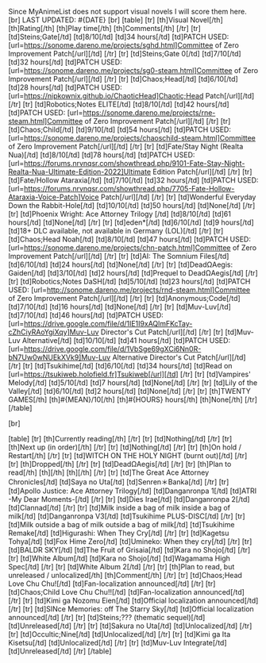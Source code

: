 Since MyAnimeList does not support visual novels I will score them here.
[br]
LAST UPDATED: #{DATE}
[br]
[table]
    [tr]
        [th]Visual Novel[/th]
        [th]Rating[/th]
        [th]Play time[/th]
        [th]Comments[/th]
    [/tr]
    [tr]
        [td]Steins;Gate[/td]
        [td]8/10[/td]
        [td]34 hours[/td]
        [td]PATCH USED: [url=https://sonome.dareno.me/projects/sghd.html]Committee of Zero Improvement Patch[/url][/td]
    [/tr]
    [tr]
        [td]Steins;Gate 0[/td]
        [td]7/10[/td]
        [td]32 hours[/td]
        [td]PATCH USED: [url=https://sonome.dareno.me/projects/sg0-steam.html]Committee of Zero Improvement Patch[/url][/td]
    [/tr]
    [tr]
        [td]Chaos;Head[/td]
        [td]6/10[/td]
        [td]28 hours[/td]
        [td]PATCH USED: [url=https://nipkownix.github.io/ChaoticHead]Chaotic;Head Patch[/url][/td]
    [/tr]
    [tr]
        [td]Robotics;Notes ELITE[/td]
        [td]8/10[/td]
        [td]42 hours[/td]
        [td]PATCH USED: [url=https://sonome.dareno.me/projects/rne-steam.html]Committee of Zero Improvement Patch[/url][/td]
    [/tr]
    [tr]
        [td]Chaos;Child[/td]
        [td]9/10[/td]
        [td]54 hours[/td]
        [td]PATCH USED: [url=https://sonome.dareno.me/projects/chaoschild-steam.html]Committee of Zero Improvement Patch[/url][/td]
    [/tr]
    [tr]
        [td]Fate/Stay Night (Realta Nua)[/td]
        [td]8/10[/td]
        [td]78 hours[/td]
        [td]PATCH USED: [url=https://forums.nrvnqsr.com/showthread.php/9101-Fate-Stay-Night-Realta-Nua-Ultimate-Edition-2022]Ultimate Edition Patch[/url][/td]
    [/tr]
    [tr]
        [td]Fate/Hollow Ataraxia[/td]
        [td]7/10[/td]
        [td]32 hours[/td]
        [td]PATCH USED: [url=https://forums.nrvnqsr.com/showthread.php/7705-Fate-Hollow-Ataraxia-Voice-Patch]Voice Patch[/url][/td]
    [/tr]
    [tr]
        [td]Wonderful Everyday Down the Rabbit-Hole[/td]
        [td]10/10[/td]
        [td]50 hours[/td]
        [td]None[/td]
    [/tr]
    [tr]
        [td]Phoenix Wright: Ace Attorney Trilogy [/td]
        [td]8/10[/td]
        [td]61 hours[/td]
        [td]None[/td]
    [/tr]
    [tr]
        [td]eden*[/td]
        [td]6/10[/td]
        [td]9 hours[/td]
        [td]18+ DLC available, not available in Germany (LOL)[/td]
    [/tr]
    [tr]
        [td]Chaos;Head Noah[/td]
        [td]8/10[/td]
        [td]47 hours[/td]
        [td]PATCH USED: [url=https://sonome.dareno.me/projects/chn-patch.html]Committee of Zero Improvement Patch[/url][/td]
    [/tr]
    [tr]
        [td]AI: The Somnium Files[/td]
        [td]6/10[/td]
        [td]24 hours[/td]
        [td]None[/td]
    [/tr]
    [tr]
        [td]DeadΩAegis: Gaiden[/td]
        [td]3/10[/td]
        [td]2 hours[/td]
        [td]Prequel to DeadΩAegis[/td]
    [/tr]
    [tr]
        [td]Robotics;Notes DaSH[/td]
        [td]5/10[/td]
        [td]23 hours[/td]
        [td]PATCH USED: [url=http://sonome.dareno.me/projects/rnd-steam.html]Committee of Zero Improvement Patch[/url][/td]
    [/tr]
    [tr]
        [td]Anonymous;Code[/td]
        [td]7/10[/td]
        [td]16 hours[/td]
        [td]None[/td]
    [/tr]
    [tr]
        [td]Muv-Luv[/td]
        [td]7/10[/td]
        [td]46 hours[/td]
        [td]PATCH USED: [url=https://drive.google.com/file/d/1IE1I9xAQlmFKcTay-cZhCiyRAoYgiXqy]Muv-Luv Director's Cut Patch[/url][/td]
    [/tr]
    [tr]
        [td]Muv-Luv Alternative[/td]
        [td]10/10[/td]
        [td]41 hours[/td]
        [td]PATCH USED: [url=https://drive.google.com/file/d/1VbSge69gXCi6Nn0R-bN7Uw0wNUEkXVk9]Muv-Luv Alternative Director's Cut Patch[/url][/td]
    [/tr]
    [tr]
        [td]Tsukihime[/td]
        [td]6/10[/td]
        [td]34 hours[/td]
        [td]Read on [url=https://tsukiweb.holofield.fr]Tsukiweb[/url][/td]
    [/tr]
    [tr]
        [td]Vampires' Melody[/td]
        [td]5/10[/td]
        [td]7 hours[/td]
        [td]None[/td]
    [/tr]
    [tr]
        [td]Lily of the Valley[/td]
        [td]6/10[/td]
        [td]2 hours[/td]
        [td]None[/td]
    [/tr]
    [tr]
        [th]TWENTY GAMES[/th]
        [th]#{MEAN}/10[/th]
        [th]#{HOURS} hours[/th]
        [th]None[/th]
    [/tr]
[/table]

[br]

[table]
    [tr]
        [th]Currently reading[/th]
    [/tr]
    [tr]
        [td]Nothing[/td]
    [/tr]
    [tr]
        [th]Next up (in order)[/th]
    [/tr]
    [tr]
        [td]Nothing[/td]
    [/tr]
    [tr]
        [th]On hold / Restart[/th]
    [/tr]
    [tr]
        [td]WITCH ON THE HOLY NIGHT (burnt out)[/td]
    [/tr]
    [tr]
        [th]Dropped[/th]
    [/tr]
    [tr]
        [td]DeadΩAegis[/td]
    [/tr]
    [tr]
        [th]Plan to read[/th]
        [th][/th]
        [th][/th]
    [/tr]
    [tr]
        [td]The Great Ace Attorney Chronicles[/td]
        [td]Saya no Uta[/td]
        [td]Senren＊Banka[/td]
    [/tr]
    [tr]
        [td]Apollo Justice: Ace Attorney Trilogy[/td]
        [td]Danganronpa 1[/td]
        [td]ATRI -My Dear Moments-[/td]
    [/tr]
    [tr]
        [td]Dies Irae[/td]
        [td]Danganronpa 2[/td]
        [td]Clannad[/td]
    [/tr]
    [tr]
        [td]Milk inside a bag of milk inside a bag of milk[/td]
        [td]Danganronpa V3[/td]
        [td]Tsukihime PLUS-DISC[/td]
    [/tr]
    [tr]
        [td]Milk outside a bag of milk outside a bag of milk[/td]
        [td]Tsukihime Remake[/td]
        [td]Higurashi: When They Cry[/td]
    [/tr]
    [tr]
        [td]Kagetsu Tohya[/td]
        [td]Fox Hime Zero[/td]
        [td]Umineko: When they cry[/td]
    [/tr]
    [tr]
        [td]BALDR SKY[/td]
        [td]The Fruit of Grisaia[/td]
        [td]Kara no Shojo[/td]
    [/tr]
    [tr]
        [td]White Album[/td]
        [td]Kara no Shojo[/td]
        [td]Wagamama High Spec[/td]
    [/tr]
    [tr]
        [td]White Album 2[/td]
    [/tr]
    [tr]
        [th]Plan to read, but unreleased / unlocalized[/th]
        [th]Comment[/th]
    [/tr]
    [tr]
        [td]Chaos;Head Love Chu Chu![/td]
        [td]Fan-localization announced[/td]
    [/tr]
    [tr]
        [td]Chaos;Child Love Chu Chu!![/td]
        [td]Fan-localization announced[/td]
    [/tr]
    [tr]
        [td]Kimi ga Nozomu Eien[/td]
        [td]Official localization announced[/td]
    [/tr]
    [tr]
        [td]SINce Memories: off The Starry Sky[/td]
        [td]Official localization announced[/td]
    [/tr]
    [tr]
        [td]Steins;??? (thematic sequel)[/td]
        [td]Unreleased[/td]
    [/tr]
    [tr]
        [td]Sakura no Uta[/td]
        [td]Unlocalized[/td]
    [/tr]
    [tr]
        [td]Occultic;Nine[/td]
        [td]Unlocalized[/td]
    [/tr]
    [tr]
        [td]Kimi ga Ita Kisetsu[/td]
        [td]Unlocalized[/td]
    [/tr]
    [tr]
        [td]Muv-Luv Integrate[/td]
        [td]Unreleased[/td]
    [/tr]
[/table]